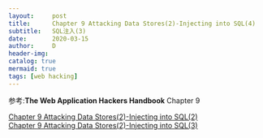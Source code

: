 ```yaml
---
layout:     post
title:      Chapter 9 Attacking Data Stores(2)-Injecting into SQL(4)
subtitle:   SQL注入(3)
date:       2020-03-15
author:     D
header-img: 
catalog: true
mermaid: true
tags: [web hacking]
---
```


参考:**The Web Application Hackers Handbook** Chapter 9

[Chapter 9 Attacking Data Stores(2)-Injecting into SQL(2)](https://dm116.github.io/2020/03/14/attacking-data-stores_2_2/)<br>
[Chapter 9 Attacking Data Stores(2)-Injecting into SQL(3)](https://dm116.github.io/2020/03/15/attacking-data-stores_2_4/)<br>

